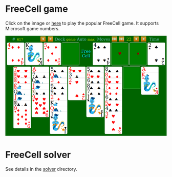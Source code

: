 # FreeCell game

Click on the image or [here](https://macroxue.github.io/freecell/game/freecell.html) to play the popular FreeCell game. It supports Microsoft game numbers.

[![Screenshot](https://github.com/macroxue/freecell/blob/master/game/screenshot.png)](https://macroxue.github.io/freecell/game/freecell.html)

# FreeCell solver

See details in the [solver](https://github.com/macroxue/freecell/blob/master/solver) directory.
